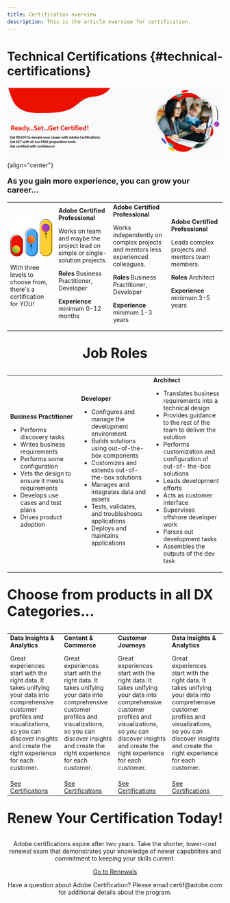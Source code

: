 ```yaml
---
title: Certification overview
description: This is the article overview for certification.
---
```


# Technical Certifications {#technical-certifications}

![Ready Set Get Certified](/help/assets/ready-set-get-certified.png "Ready Set Get Certified") {align="center"}

<p align="left" style="font-size: large;font-weight: 700">As you gain more experience, 
you can grow your career...</p>


<p align="center">
<table>
<tr  style="border: 0;">
  <td style="width: 300px">
  <img alt="three certification levels"  src="/help/assets/levels.png" />

  With three levels to choose from, there's a certification for YOU!
  </td>

  <td style="width: 400px;">
  <strong>Adobe Certified Professional</strong>

  Works on team and maybe the project lead on simple or single-solution projects.

  <strong>Roles</strong>
  Business Practitioner, Developer

  <strong>Experience</strong>
  minimum 0-12 months
  </td>

  <td style="width: 400px;">
  <strong>Adobe Certified Professional</strong>

  Works independently on complex projects and mentors less experienced colleagues.

  <strong>Roles</strong>
  Business Practitioner, Developer

  <strong>Experience</strong>
  minimum 1-3 years
  </td>

  <td style="width: 400px;">
  <strong>Adobe Certified Professional</strong>

  Leads complex projects and mentors team members.

  <strong>Roles</strong>
  Architect

  <strong>Experience</strong>
  minimum 3-5 years
  </td>

</tr>
</table>  
</p>

<p align="center" style="font-size: xx-large;font-weight: 700;">Job Roles</p>

<p align="center">
<table>
<tr  style="border: 0;">

  <td style="width: 400px;">
  <strong>Business Practitioner</strong>

  * Performs discovery tasks
  * Writes business requirements
  * Performs some configuration
  * Vets the design to ensure it meets requirements
  * Develops use cases and test plans
  * Drives product adoption
  </td>

  <td style="width: 400px;">
  <strong>Developer</strong>

  * Configures and manage the development environment
  * Builds solutions using out-of-the-box components
  * Customizes and extends out-of-the-box solutions
  * Manages and integrates data and assets
  * Tests, validates, and troubleshoots applications
  * Deploys and maintains applications
  </td>

  <td style="width: 400px;">
  <strong>Architect</strong>

  * Translates business requirements into a technical design
  * Provides guidance to the rest of the team to deliver the solution
  * Performs customization and configuration of out-of- the-box solutions
  * Leads development efforts
  * Acts as customer interface
  * Supervises offshore developer work
  * Parses out development tasks
  * Assembles the outputs of the dev task
  </td>

</tr>
</table>  
</p>

<p align="left" style="font-size: xx-large;font-weight: 700;">Choose from products in all DX Categories...</p>

<p align="center">
<table>
<tr  style="border: 0;">

  <td>
  <strong>Data Insights & Analytics</strong>

  Great experiences start with the right data. It takes unifying your data into comprehensive customer profiles and visualizations, so you can discover insights and create the right experience for each customer.
  </td>

  <td>
  <strong>Content & Commerce</strong>

  Great experiences start with the right data. It takes unifying your data into comprehensive customer profiles and visualizations, so you can discover insights and create the right experience for each customer.
  </td>
  
  <td>
  <strong>Customer Journeys</strong>

  Great experiences start with the right data. It takes unifying your data into comprehensive customer profiles and visualizations, so you can discover insights and create the right experience for each customer.
  </td>

  <td>
  <strong>Data Insights & Analytics</strong>

  Great experiences start with the right data. It takes unifying your data into comprehensive customer profiles and visualizations, so you can discover insights and create the right experience for each customer.
  </td>  
</tr>
<tr>
  <td>
     <a href="https://solutionpartners.adobe.com/solution-partners/home/applications/experience_cloud/real_time_cdp/training/technical.html?nav=credential#navigation" target="_blank" class="spectrum-Button spectrum-Button--outline spectrum-Button--primary spectrum-Button--sizeM"><span class="spectrum-Button-label has-no-wrap has-text-weight-bold">See Certifications</span></a>
  </td>
  <td>
     <a href="https://solutionpartners.adobe.com/solution-partners/home/applications/experience_cloud/real_time_cdp/training/technical.html?nav=credential#navigation" target="_blank" class="spectrum-Button spectrum-Button--outline spectrum-Button--primary spectrum-Button--sizeM"><span class="spectrum-Button-label has-no-wrap has-text-weight-bold">See Certifications</span></a>
  </td>
  <td>
     <a href="https://solutionpartners.adobe.com/solution-partners/home/applications/experience_cloud/real_time_cdp/training/technical.html?nav=credential#navigation" target="_blank" class="spectrum-Button spectrum-Button--outline spectrum-Button--primary spectrum-Button--sizeM"><span class="spectrum-Button-label has-no-wrap has-text-weight-bold">See Certifications</span></a>
  </td>
  <td>
     <a href="https://solutionpartners.adobe.com/solution-partners/home/applications/experience_cloud/real_time_cdp/training/technical.html?nav=credential#navigation" target="_blank" class="spectrum-Button spectrum-Button--outline spectrum-Button--primary spectrum-Button--sizeM"><span class="spectrum-Button-label has-no-wrap has-text-weight-bold">See Certifications</span></a>
  </td>
</tr>
</table>  
</p>

<p align="center" style="font-size: xx-large;font-weight: 700">Renew Your Certification Today!</p>


<p align="center">Adobe certifications expire after two years. Take the shorter, lower-cost renewal exam that demonstrates your knowledge of newer capabilities and commitment to keeping your skills current.</p>

<p align="center"><a href="https://experienceleague.adobe.com" target="_blank" class="spectrum-Button spectrum-Button--outline spectrum-Button--primary spectrum-Button--sizeM"><span class="spectrum-Button-label has-no-wrap has-text-weight-bold">Go to Renewals</span></a></p>


<p align="center">Have a question about Adobe Certification? Please email certif@adobe.com for additional details about the program.</p>
